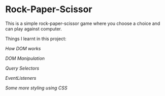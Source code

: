 # Rock-Paper-Scissor
This is a simple rock-paper-scissor game where you choose a choice and can play against computer.

Things I learnt in this project:

  *How DOM works*

  *DOM Manipulation*

  *Query Selectors*
  
  *EventListeners*

  *Some more styling using CSS*
